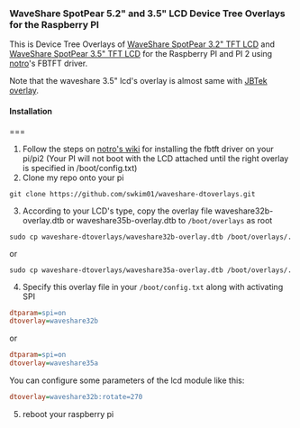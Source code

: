 ### WaveShare SpotPear 5.2" and 3.5" LCD Device Tree Overlays for the Raspberry PI
This is Device Tree Overlays of [WaveShare SpotPear 3.2" TFT LCD](http://www.waveshare.com/product/modules/oleds-lcds/3.2inch-rpi-lcd-b.htm) and [WaveShare SpotPear 3.5" TFT LCD](http://www.waveshare.com/product/modules/oleds-lcds/3.5inch-rpi-lcd-a.htm) for the Raspberry PI and PI 2 using [notro](https://github.com/notro)'s FBTFT driver.

Note that the waveshare 3.5" lcd's overlay is almost same with [JBTek overlay](https://github.com/acidjazz/jbtekoverlay).

#### Installation
===
1. Follow the steps on [notro's wiki](https://github.com/notro/fbtft/wiki#install) for installing the fbtft driver on your pi/pi2 (Your PI will not boot with the LCD attached until the right overlay is specified in /boot/config.txt)
2. Clone my repo onto your pi
  ```shell
  git clone https://github.com/swkim01/waveshare-dtoverlays.git
  ```
3. According to your LCD's type, copy the overlay file waveshare32b-overlay.dtb or waveshare35b-overlay.dtb to `/boot/overlays` as root
  ```shell
  sudo cp waveshare-dtoverlays/waveshare32b-overlay.dtb /boot/overlays/.
  ```
  or
  ```shell
  sudo cp waveshare-dtoverlays/waveshare35a-overlay.dtb /boot/overlays/.
  ```
4. Specify this overlay file in your `/boot/config.txt` along with activating SPI
  ```ini
  dtparam=spi=on
  dtoverlay=waveshare32b
  ```
  or
  ```ini
  dtparam=spi=on
  dtoverlay=waveshare35a
  ```
  You can configure some parameters of the lcd module like this:
  ```ini
  dtoverlay=waveshare32b:rotate=270
  ```
5. reboot your raspberry pi
